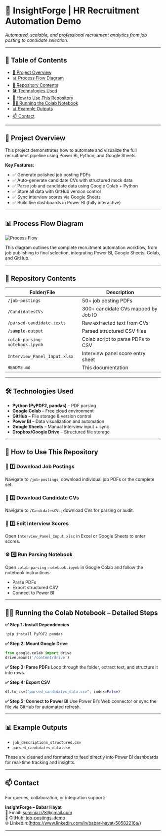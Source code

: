 
# 📂 InsightForge | HR Recruitment Automation Demo

_Automated, scalable, and professional recruitment analytics from job posting to candidate selection._

---

## 📑 Table of Contents
- [🎯 Project Overview](#-project-overview)
- [📊 Process Flow Diagram](#-process-flow-diagram)
- [📁 Repository Contents](#-repository-contents)
- [🛠️ Technologies Used](#-technologies-used)
- [📝 How to Use This Repository](#-how-to-use-this-repository)
- [🏃‍♂️ Running the Colab Notebook](#-running-the-colab-notebook--detailed-steps)
- [📊 Example Outputs](#-example-outputs)
- [📫 Contact](#-contact)

---

## 🎯 Project Overview

This project demonstrates how to automate and visualize the full recruitment pipeline using Power BI, Python, and Google Sheets.

**Key Features:**
- ✅ Generate polished job posting PDFs  
- ✅ Auto-generate candidate CVs with structured mock data  
- ✅ Parse job and candidate data using Google Colab + Python  
- ✅ Store all data with GitHub version control  
- ✅ Sync interview scores via Google Sheets  
- ✅ Build live dashboards in Power BI (fully interactive)

---

## 📊 Process Flow Diagram

![Process Flow](./sample-output/Process_Flow_Diagram.png)

This diagram outlines the complete recruitment automation workflow, from job publishing to final selection, integrating Power BI, Google Sheets, Colab, and GitHub.

---

## 📁 Repository Contents

| Folder/File | Description |
|-------------|-------------|
| `/job-postings` | 50+ job posting PDFs |
| `/CandidatesCVs` | 300+ candidate CVs mapped by Job ID |
| `/parsed-candidate-texts` | Raw extracted text from CVs |
| `/sample-output` | Parsed structured CSV files |
| `colab-parsing-notebook.ipynb` | Colab script to parse PDFs to CSV |
| `Interview_Panel_Input.xlsx` | Interview panel score entry sheet |
| `README.md` | This documentation |

---

## 🛠️ Technologies Used

- **Python (PyPDF2, pandas)** – PDF parsing  
- **Google Colab** – Free cloud environment  
- **GitHub** – File storage & version control  
- **Power BI** – Data visualization and automation  
- **Google Sheets** – Manual interview input + sync  
- **Dropbox/Google Drive** – Structured file storage  

---

## 📝 How to Use This Repository

### 📂 1️⃣ Download Job Postings  
Navigate to `/job-postings`, download individual job PDFs or the complete set.

### 📂 2️⃣ Download Candidate CVs  
Navigate to `/CandidatesCVs`, download CVs for parsing or audit.

### 📄 3️⃣ Edit Interview Scores  
Open `Interview_Panel_Input.xlsx` in Excel or Google Sheets to enter scores.

### ⚙️ 4️⃣ Run Parsing Notebook  
Open `colab-parsing-notebook.ipynb` in Google Colab and follow the notebook instructions:
- Parse PDFs
- Export structured CSV
- Connect to Power BI

---

## 🏃‍♂️ Running the Colab Notebook – Detailed Steps

**✅ Step 1: Install Dependencies**
```python
!pip install PyPDF2 pandas
```

**✅ Step 2: Mount Google Drive**
```python
from google.colab import drive
drive.mount('/content/drive')
```

**✅ Step 3: Parse PDFs**
Loop through the folder, extract text, and structure it into rows.

**✅ Step 4: Export CSV**
```python
df.to_csv("parsed_candidates_data.csv", index=False)
```

**✅ Step 5: Connect to Power BI**
Use Power BI’s Web connector or sync the file via GitHub for automated refresh.

---

## 📊 Example Outputs

- `job_descriptions_structured.csv`
- `parsed_candidates_data.csv`

These are cleaned and formatted to feed directly into Power BI dashboards for real-time tracking and insights.

---

## 📫 Contact

For queries, collaboration, or integration support:

**InsightForge – Babar Hayat**  
📧 Email: sominiazi78@gmail.com  
🔗 GitHub: [job-postings-demo](https://github.com/Babar-maker76/job-postings-demo)  
🌐 LinkedIn:(https://www.linkedin.com/in/babar-hayat-50582216a/)

---

